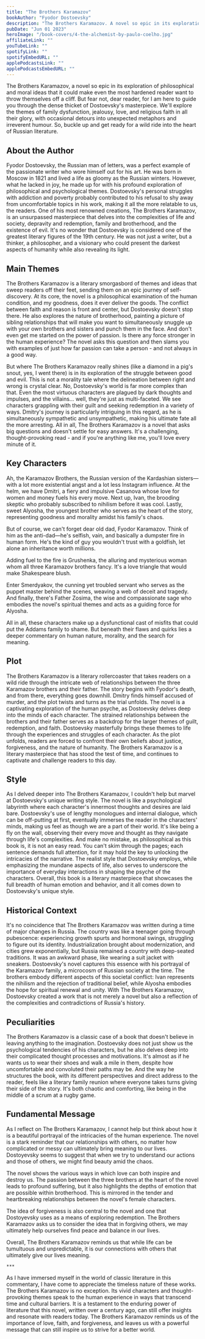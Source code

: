 ```yaml
---
title: "The Brothers Karamazov"
bookAuthor: "Fyodor Dostoevsky"
description: "The Brothers Karamazov. A novel so epic in its exploration of philosophical and moral ideas that it could make even the most hardened reader want to throw themselves off a cliff. But fear not, dear reader, for I am here to guide you through the dense thicket of Dostoevsky's masterpiece. We'll explore the themes of family dysfunction, jealousy, love, and religious faith in all their glory, with occasional detours into unexpected metaphors and irreverent humour. So, buckle up and get ready for a wild ride into the heart of Russian literature."
pubDate: "Jun 01 2023"
heroImage: "/book-covers/4-the-alchemist-by-paulo-coelho.jpg"
affiliateLink: ""
youTubeLink: ""
spotifyLink: ""
spotifyEmbedURL: ""
applePodcastsLink: ""
applePodcastsEmbedURL: ""
---
```


The Brothers Karamazov, a novel so epic in its exploration of philosophical and moral ideas that it could make even the most hardened reader want to throw themselves off a cliff. But fear not, dear reader, for I am here to guide you through the dense thicket of Dostoevsky's masterpiece. We'll explore the themes of family dysfunction, jealousy, love, and religious faith in all their glory, with occasional detours into unexpected metaphors and irreverent humour. So, buckle up and get ready for a wild ride into the heart of Russian literature.

## About the Author

Fyodor Dostoevsky, the Russian man of letters, was a perfect example of the passionate writer who wore himself out for his art. He was born in Moscow in 1821 and lived a life as gloomy as the Russian winters. However, what he lacked in joy, he made up for with his profound exploration of philosophical and psychological themes. Dostoevsky's personal struggles with addiction and poverty probably contributed to his refusal to shy away from uncomfortable topics in his work, making it all the more relatable to us, the readers. One of his most renowned creations, The Brothers Karamazov, is an unsurpassed masterpiece that delves into the complexities of life and society, depravity and redemption, family and brotherhood, and the existence of evil. It's no wonder that Dostoevsky is considered one of the greatest literary figures of the 19th century. He was not just a writer, but a thinker, a philosopher, and a visionary who could present the darkest aspects of humanity while also revealing its light.

## Main Themes

The Brothers Karamazov is a literary smorgasbord of themes and ideas that sweep readers off their feet, sending them on an epic journey of self-discovery. At its core, the novel is a philosophical examination of the human condition, and my goodness, does it ever deliver the goods. The conflict between faith and reason is front and center, but Dostoevsky doesn't stop there. He also explores the nature of brotherhood, painting a picture of sibling relationships that will make you want to simultaneously snuggle up with your own brothers and sisters and punch them in the face. And don't even get me started on the power of passion. Is there any force stronger in the human experience? The novel asks this question and then slams you with examples of just how far passion can take a person - and not always in a good way.

But where The Brothers Karamazov really shines (like a diamond in a pig's snout, yes, I went there) is in its exploration of the struggle between good and evil. This is not a morality tale where the delineation between right and wrong is crystal clear. No, Dostoevsky's world is far more complex than that. Even the most virtuous characters are plagued by dark thoughts and impulses, and the villains... well, they're just as multi-faceted. We see characters grappling with their guilt and seeking redemption in a variety of ways. Dmitry's journey is particularly intriguing in this regard, as he is simultaneously sympathetic and unsympathetic, making his ultimate fate all the more arresting. All in all, The Brothers Karamazov is a novel that asks big questions and doesn't settle for easy answers. It's a challenging, thought-provoking read - and if you're anything like me, you'll love every minute of it.

## Key Characters

Ah, the Karamazov Brothers, the Russian version of the Kardashian sisters—with a lot more existential angst and a lot less Instagram influence. At the helm, we have Dmitri, a fiery and impulsive Casanova whose love for women and money fuels his every move. Next up, Ivan, the brooding skeptic who probably subscribed to nihilism before it was cool. Lastly, sweet Alyosha, the youngest brother who serves as the heart of the story, representing goodness and morality amidst his family's chaos.

But of course, we can't forget dear old dad, Fyodor Karamazov. Think of him as the anti-dad—he's selfish, vain, and basically a dumpster fire in human form. He's the kind of guy you wouldn't trust with a goldfish, let alone an inheritance worth millions.

Adding fuel to the fire is Grushenka, the alluring and mysterious woman whom all three Karamazov brothers fancy. It's a love triangle that would make Shakespeare blush.

Enter Smerdyakov, the cunning yet troubled servant who serves as the puppet master behind the scenes, weaving a web of deceit and tragedy. And finally, there's Father Zosima, the wise and compassionate sage who embodies the novel's spiritual themes and acts as a guiding force for Alyosha.

All in all, these characters make up a dysfunctional cast of misfits that could put the Addams family to shame. But beneath their flaws and quirks lies a deeper commentary on human nature, morality, and the search for meaning.

## Plot

The Brothers Karamazov is a literary rollercoaster that takes readers on a wild ride through the intricate web of relationships between the three Karamazov brothers and their father. The story begins with Fyodor's death, and from there, everything goes downhill. Dmitry finds himself accused of murder, and the plot twists and turns as the trial unfolds. The novel is a captivating exploration of the human psyche, as Dostoevsky delves deep into the minds of each character. The strained relationships between the brothers and their father serves as a backdrop for the larger themes of guilt, redemption, and faith. Dostoevsky masterfully brings these themes to life through the experiences and struggles of each character. As the plot unfolds, readers are forced to confront their own beliefs about justice, forgiveness, and the nature of humanity. The Brothers Karamazov is a literary masterpiece that has stood the test of time, and continues to captivate and challenge readers to this day.

## Style

As I delved deeper into The Brothers Karamazov, I couldn't help but marvel at Dostoevsky's unique writing style. The novel is like a psychological labyrinth where each character's innermost thoughts and desires are laid bare. Dostoevsky's use of lengthy monologues and internal dialogue, which can be off-putting at first, eventually immerses the reader in the characters' minds, making us feel as though we are a part of their world. It's like being a fly on the wall, observing their every move and thought as they navigate through life's complexities. And make no mistake, as philosophical as this book is, it is not an easy read. You can't skim through the pages; each sentence demands full attention, for it may hold the key to unlocking the intricacies of the narrative. The realist style that Dostoevsky employs, while emphasizing the mundane aspects of life, also serves to underscore the importance of everyday interactions in shaping the psyche of the characters. Overall, this book is a literary masterpiece that showcases the full breadth of human emotion and behavior, and it all comes down to Dostoevsky's unique style.

## Historical Context

It's no coincidence that The Brothers Karamazov was written during a time of major changes in Russia. The country was like a teenager going through pubescence: experiencing growth spurts and hormonal swings, struggling to figure out its identity. Industrialization brought about modernization, and cities grew exponentially, but Russia remained a country with deep-seated traditions. It was an awkward phase, like wearing a suit jacket with sneakers. Dostoevsky's novel captures this essence with his portrayal of the Karamazov family, a microcosm of Russian society at the time. The brothers embody different aspects of this societal conflict: Ivan represents the nihilism and the rejection of traditional belief, while Alyosha embodies the hope for spiritual renewal and unity. With The Brothers Karamazov, Dostoevsky created a work that is not merely a novel but also a reflection of the complexities and contradictions of Russia's history.

## Peculiarities

The Brothers Karamazov is a classic case of a book that doesn't believe in leaving anything to the imagination. Dostoevsky does not just show us the psychological tendencies of his characters, but he also delves deep into their complicated thought processes and motivations. It's almost as if he wants us to wear their shoes and walk a mile in them, despite how uncomfortable and convoluted their paths may be. And the way he structures the book, with its different perspectives and direct address to the reader, feels like a literary family reunion where everyone takes turns giving their side of the story. It's both chaotic and comforting, like being in the middle of a scrum at a rugby game.

## Fundamental Message

As I reflect on The Brothers Karamazov, I cannot help but think about how it is a beautiful portrayal of the intricacies of the human experience. The novel is a stark reminder that our relationships with others, no matter how complicated or messy can ultimately bring meaning to our lives. Dostoyevsky seems to suggest that when we try to understand our actions and those of others, we might find beauty amid the chaos.

The novel shows the various ways in which love can both inspire and destroy us. The passion between the three brothers at the heart of the novel leads to profound suffering, but it also highlights the depths of emotion that are possible within brotherhood. This is mirrored in the tender and heartbreaking relationships between the novel's female characters.

The idea of forgiveness is also central to the novel and one that Dostoyevsky uses as a means of exploring redemption. The Brothers Karamazov asks us to consider the idea that in forgiving others, we may ultimately help ourselves find peace and balance in our lives.

Overall, The Brothers Karamazov reminds us that while life can be tumultuous and unpredictable, it is our connections with others that ultimately give our lives meaning.

`***`

As I have immersed myself in the world of classic literature in this commentary, I have come to appreciate the timeless nature of these works. The Brothers Karamazov is no exception. Its vivid characters and thought-provoking themes speak to the human experience in ways that transcend time and cultural barriers. It is a testament to the enduring power of literature that this novel, written over a century ago, can still offer insights and resonate with readers today. The Brothers Karamazov reminds us of the importance of love, faith, and forgiveness, and leaves us with a powerful message that can still inspire us to strive for a better world.
